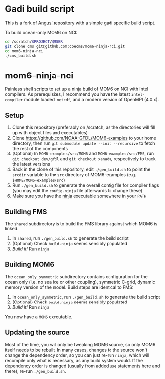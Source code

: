 # Gadi build script

This is a fork of [Angus' repository](https://github.com/angus-g/mom6-ninja-nci) with a 
simple gadi specific build script.

To build ocean-only MOM6 on NCI:

```bash
cd /scratch/$PROJECT/$USER
git clone cms git@github.com:coecms/mom6-ninja-nci.git
cd mom6-ninja-nci
./cms_build.sh
```

# mom6-ninja-nci
Painless shell scripts to set up a ninja build of MOM6 on NCI with Intel compilers. As prerequisites, I recommend you have the latest `intel-compiler` module loaded, `netcdf`, and a modern version of OpenMPI (4.0.x).

## Setup
1. Clone this repository (preferably on /scratch, as the directories will fill up with object files and executables)
2. Clone https://github.com/NOAA-GFDL/MOM6-examples to your home directory, then run `git submodule update --init --recursive` to fetch the rest of the components
3. (Optional) In `MOM6-examples/src/MOM6` and `MOM6-examples/src/FMS`, run `git checkout dev/gfdl` and `git checkout xanadu`, respectively to track the latest versions
4. Back in the clone of this repository, edit `./gen_build.sh` to point the `srcdir` variable to the `src` directory of MOM6-examples (e.g. `$HOME/MOM6-examples/src`)
5. Run `./gen_build.sh` to generate the overall config file for compiler flags (you may edit the `config.ninja` file afterwards to change these)
6. Make sure you have the [ninja](https://github.com/ninja-build/ninja/releases) executable somewhere in your `PATH`

## Building FMS
The `shared` subdirectory is to build the FMS library against which MOM6 is linked.

1. In `shared`, run `./gen_build.sh` to generate the build script
2. (Optional) Check `build.ninja` seems sensibly populated
3. *Build it!* Run `ninja`

## Building MOM6
The `ocean_only_symmetric` subdirectory contains configuration for the ocean only (i.e. no sea ice or other coupling), symmetric C-grid, dynamic memory version of the model. Build steps are identical to FMS:

1. In `ocean_only_symmetric`, run `./gen_build.sh` to generate the build script
2. (Optional) Check `build.ninja` seems sensibly populated
3. *Build it!* Run `ninja`

You now have a `MOM6` executable.

## Updating the source
Most of the time, you will only be tweaking MOM6 source, so only MOM6 itself needs to be rebuilt. In many cases, changes to the source won't change the dependency order, so you can just re-run `ninja`, which will recompile only what is necessary, as any build system would. If the dependency order is changed (usually from added `use` statements here and there), re-run `./gen_build.sh`.
